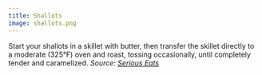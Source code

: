 ```yaml
---
title: Shallots
image: shallots.png
---
```

Start your shallots in a skillet with butter, then transfer the skillet directly to a moderate (325°F) oven and roast, tossing occasionally, until completely tender and caramelized.
_Source: [Serious Eats](https://www.seriouseats.com/the-food-lab-how-to-roast-vegetables)_